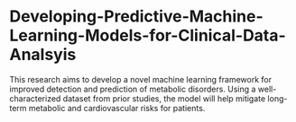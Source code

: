 # Developing-Predictive-Machine-Learning-Models-for-Clinical-Data-Analsyis
This research aims to develop a novel machine learning framework for improved detection and prediction of metabolic disorders. Using a well-characterized dataset from prior studies, the model will help mitigate long-term metabolic and cardiovascular risks for patients.
